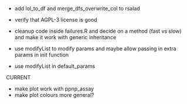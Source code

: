 - add lol_to_df and merge_dfs_overwrite_col to rsalad
- verify that AGPL-3 license is good


- cleanup code inside failures.R and decide on a method (fast vs slow) and make it work with generic inheritance

- use modifyList to modify params and maybe allow passing in extra params in init function
- use modifyList in default_params


CURRENT
- make plot work with ppnp_assay
- make plot colours more general?
